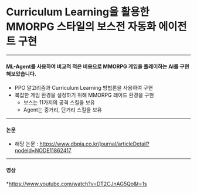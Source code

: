 # Curriculum Learning을 활용한 MMORPG 스타일의 보스전 자동화 에이전트 구현
---
#### ML-Agent를 사용하여 비교적 적은 비용으로 MMORPG 게임을 플레이하는 AI를 구현해보았습니다.
* PPO 알고리즘과 Curriculum Learning 방법론을 사용하여 구현
* 복잡한 게임 환경을 설정하기 위해 MMORPG 레이드 환경을 구현
  * 보스는 11가지의 공격 스킬을 보유
  * Agent는 중거리, 단거리 스킬을 보유
 
---
#### 논문
* 해당 논문 : <https://www.dbpia.co.kr/journal/articleDetail?nodeId=NODE11862417>

---
#### 영상
*<https://www.youtube.com/watch?v=DT2CJnAG5Qo&t=1s>
